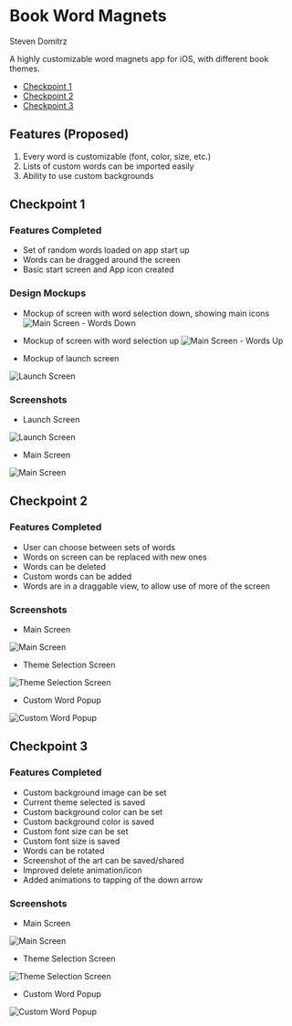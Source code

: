 # Book Word Magnets
Steven Domitrz

A highly customizable word magnets app for iOS, with different book themes.

* [Checkpoint 1](#checkpoint-1)
* [Checkpoint 2](#checkpoint-2)
* [Checkpoint 3](#checkpoint-3)

## Features (Proposed)
1. Every word is customizable (font, color, size, etc.)
2. Lists of custom words can be imported easily
3. Ability to use custom backgrounds

## Checkpoint 1
### Features Completed
* Set of random words loaded on app start up
* Words can be dragged around the screen
* Basic start screen and App icon created

### Design Mockups

* Mockup of screen with word selection down, showing main icons
![Main Screen - Words Down](Media/Mockups/markup_main_wordsdown_small.png)

* Mockup of screen with word selection up
![Main Screen - Words Up](Media/Mockups/markup_main_wordsup_small.png)

* Mockup of launch screen

![Launch Screen](Media/Mockups/LaunchMockup_small.png)


### Screenshots

* Launch Screen

![Launch Screen](Media/Screenshots/Checkpoint1/launchscreen.png)

* Main Screen

![Main Screen](Media/Screenshots/Checkpoint1/mainscreen.png)


## Checkpoint 2
### Features Completed
* User can choose between sets of words
* Words on screen can be replaced with new ones
* Words can be deleted
* Custom words can be added
* Words are in a draggable view, to allow use of more of the screen


### Screenshots

* Main Screen

![Main Screen](Media/Screenshots/Checkpoint2/generalScreen.png)

* Theme Selection Screen

![Theme Selection Screen](Media/Screenshots/Checkpoint2/themeSelection.png)

* Custom Word Popup

![Custom Word Popup](Media/Screenshots/Checkpoint2/customWord.png)


## Checkpoint 3
### Features Completed
* Custom background image can be set
* Current theme selected is saved
* Custom background color can be set
* Custom background color is saved
* Custom font size can be set
* Custom font size is saved
* Words can be rotated
* Screenshot of the art can be saved/shared
* Improved delete animation/icon
* Added animations to tapping of the down arrow


### Screenshots

* Main Screen

![Main Screen](Media/Screenshots/Checkpoint2/generalScreen.png)

* Theme Selection Screen

![Theme Selection Screen](Media/Screenshots/Checkpoint2/themeSelection.png)

* Custom Word Popup

![Custom Word Popup](Media/Screenshots/Checkpoint2/customWord.png)
